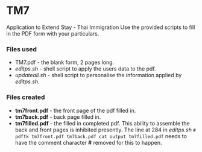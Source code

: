 # TM7
Application to Extend Stay - Thai Immigration
Use the provided scripts to fill in the PDF form with your particulars.

### Files used
+ TM7.pdf - the blank form, 2 pages long.
+ *editps.sh* - shell script to apply the users data to the pdf.
+ *updateall.sh* - shell script to personalise the information applied by *editps.sh*.

### Files created
+ __tm7front.pdf__ - the front page of the pdf filled in.
+ __tm7back.pdf__ - back page filled in.
+ __tm7filled.pdf__ - the filled in completed pdf. This ability to assemble the back and front pages is inhibited presently. The line at 284 in *editps.sh* ```# pdftk tm7front.pdf tm7back.pdf cat output tm7filled.pdf``` needs to have the comment character __#__ removed for this to happen.
